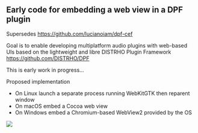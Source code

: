 Early code for embedding a web view in a DPF plugin
---------------------------------------------------

Supersedes https://github.com/lucianoiam/dpf-cef

Goal is to enable developing multiplatform audio plugins with web-based UIs
based on the lightweight and libre DISTRHO Plugin Framework https://github.com/DISTRHO/DPF

This is early work in progress...


Proposed implementation

* On Linux launch a separate process running WebKitGTK then reparent window
* On macOS embed a Cocoa web view
* On Windows embed a Chromium-based WebView2 provided by the OS


![](https://user-images.githubusercontent.com/930494/117108530-9e1db480-ad83-11eb-94f3-c40579fcbc2f.png)
